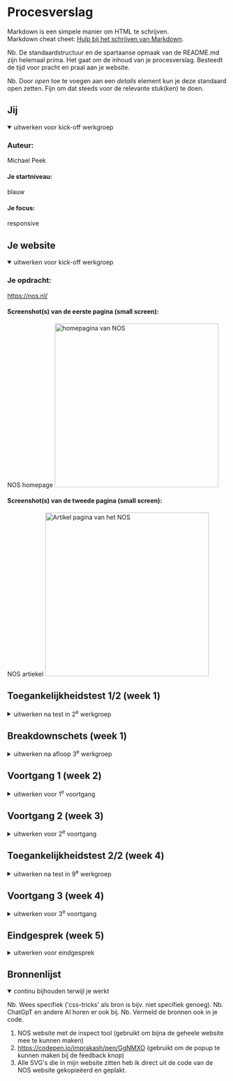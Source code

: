 # Procesverslag
Markdown is een simpele manier om HTML te schrijven.  
Markdown cheat cheet: [Hulp bij het schrijven van Markdown](https://github.com/adam-p/markdown-here/wiki/Markdown-Cheatsheet).

Nb. De standaardstructuur en de spartaanse opmaak van de README.md zijn helemaal prima. Het gaat om de inhoud van je procesverslag. Besteedt de tijd voor pracht en praal aan je website.

Nb. Door *open* toe te voegen aan een *details* element kun je deze standaard open zetten. Fijn om dat steeds voor de relevante stuk(ken) te doen.





## Jij

<details open>
  <summary>uitwerken voor kick-off werkgroep</summary>

  ### Auteur:
  Michael Peek

  #### Je startniveau:
  blauw

  #### Je focus:
  responsive
 
</details>





## Je website

<details open>
  <summary>uitwerken voor kick-off werkgroep</summary>

  ### Je opdracht:
  https://nos.nl/

  #### Screenshot(s) van de eerste pagina (small screen): 
  NOS homepage
  <img src="readme-images/NOS_voorpagina_overnemen.png" width="375px" alt="homepagina van NOS">

  #### Screenshot(s) van de tweede pagina (small screen):
  NOS artiekel
  <img src="readme-images/artikelpagina.png" width="375px" alt="Artikel pagina van het NOS">
 
</details>



## Toegankelijkheidstest 1/2 (week 1)

<details>
  <summary>uitwerken na test in 2<sup>e</sup> werkgroep</summary>

  ### Bevindingen
  <img src="readme-images/toegankelijkhijdstest.jpg">

</details>



## Breakdownschets (week 1)

<details>
  <summary>uitwerken na afloop 3<sup>e</sup> werkgroep</summary>

  ### de hele pagina: 
  <img src="readme-images/breakdownschets.jpeg" width="375px" alt="breakdown van de hele pagina">

  ### dynamisch deel (bijv menu): 
  <img src="readme-images/breakdownschets.jpeg" width="375px" alt="breakdown van een dynamisch deel">

  ### wellicht nog een dynamisch deel (bijv filter): 
  <img src="readme-images/breakdownschets.jpeg" width="375px" alt="breakdown van nog een dynamisch deel">

</details>





## Voortgang 1 (week 2)

<details>
  <summary>uitwerken voor 1<sup>e</sup> voortgang</summary>

  ### Stand van zaken
 moet nog beginnen met de website maken, heb de codepen opdrachten die in de werkgroep geven worden gemaakt


  ### Agenda voor meeting
  samen met je groepje opstellen

  | student 1      | student 2          | student 3    | student 4        |
  | ---            | ---                | ---          | ---              |
  | dit bespreken  | en dit             | en ik dit    | en dan ik dat    |
  | en dat ook nog | dit als er tijd is | nog een punt | dit wil ik zeker |
  | ...            | ...                | ...          | ...              |


  ### Verslag van meeting
  hier na afloop snel de uitkomsten van de meeting vastleggen

  - niet erg dat ik nog niet met de website bezig ben omdat ik wel van de codepen opdrachten aan het leren ben
  - punt 2
  - nog een punt
  - ...

</details>





## Voortgang 2 (week 3)

<details>
  <summary>uitwerken voor 2<sup>e</sup> voortgang</summary>

  ### Stand van zaken
  ben pas begonnen met het maken van de website, gaat nog wat lastig maar, door steeds de NOS website te inspecteren kom al een heel eind.


  ### Agenda voor meeting
  samen met je groepje opstellen

  | student 1      | student 2          | student 3    | student 4        |
  | ---            | ---                | ---          | ---              |
  | dit bespreken  | en dit             | en ik dit    | en dan ik dat    |
  | en dat ook nog | dit als er tijd is | nog een punt | dit wil ik zeker |
  | ...            | ...                | ...          | ...              |


  ### Verslag van meeting
  hier na afloop snel de uitkomsten van de meeting vastleggen

  - punt 1
  - punt 2
  - nog een punt
- ...

</details>





## Toegankelijkheidstest 2/2 (week 4)

<details>
  <summary>uitwerken na test in 9<sup>e</sup> werkgroep</summary>

  ### Bevindingen
  Lijst met je bevindingen die in de test naar voren kwamen (geef ook aan wat er verbeterd is):

</details>





## Voortgang 3 (week 4)

<details>
  <summary>uitwerken voor 3<sup>e</sup> voortgang</summary>

  ### Stand van zaken
  Heb super veel lijnen code aan html en css. html is veel omdat er geen veel content is maar, met de css denk ik dat er veel code dubbel staat, (wil nog kijken of er dingen samengevoegd kunnen worden)


  ### Agenda voor meeting
  samen met je groepje opstellen

  | student 1      | student 2          | student 3    | student 4        |
  | ---            | ---                | ---          | ---              |
  | dit bespreken  | en dit             | en ik dit    | en dan ik dat    |
  | en dat ook nog | dit als er tijd is | nog een punt | dit wil ik zeker |
  | ...            | ...                | ...          | ...              |


  ### Verslag van meeting
  hier na afloop snel de uitkomsten van de meeting vastleggen

  - punt 1
  - punt 2
  - nog een punt
  - ...

</details>





## Eindgesprek (week 5)

<details>
  <summary>uitwerken voor eindgesprek</summary>

  ### Je uitkomst - karakteristiek screenshots:
  <img src="readme-images/dummy-plaatje.jpg" width="375px" alt="uitomst opdracht 1">


  ### Dit ging goed/Heb ik geleerd: 
  Korte omschrijving met plaatjes
  er ging veel goed en veel fout, maar heb ook super veel geleerd.
  wat er goed gings is het ruslutaat wat ik heb kunnen maken. terwijl ik voor dit vak niks van html en css wist, Daarom heb ik ook zoveel geleerd omdat alles wat ik deed heb ik nooit eerder gedaan.

  een specefiek ding dat goed ging en veel van heb kunnen leren is de popup die ik heb gemaakt met alleen css
  <img src="readme-images/popup_van_css.png" width="375px" alt="popup ut pure css">

  nog een ander ding dat ik geleerd is hoe hover states werken. En hoe je een img met hover inzoomt zonder dat ze box grooter word.

  Voor de rest heb ik de dingen geleerd uit de opdrachten zoals de Flexbox, Grid, states, sections en de ol, ul, li.


  ### Dit was lastig/Is niet gelukt:
  Korte omschrijving met plaatjes
  Wat ik lastig vond was het beginnen met het maken van de website. omdat ik niet meteen weet hoe ik alles ga indelen en ik ook niet goed ben om ergens mee te beginnen als er nog niks is of geen voordbeeld is. uiteindelijk kwam ik wel goed opgang eenmaal toen ik de NOS website ging inspecteren en ik ging steeds better en sneller hoe meer ik had gemaakt.

  Het is ook niet zo goed gelukt om niet te veel css te hebben.
  <img src="readme-images/uhmm.png" width="375px" alt="oeps dat mischien te veel code">
  waar het daar fout mee ging is dat elke sectie van het NOS in styling gewoon veel anders steeds in is en dus eindig je ook meet veel css styling. En ik weet zeker dat er wel een manier is om het zelfde te maken met veel minder css, maar ik heb het niet gelukt om dat uit te vinden.

  Een ander ding waar ik me zwaar aan iriteer dat het me niet gelukt is met de popup die ik heb gemaakt. Als je de popup wegklikt, dan zet het je scherm weer boven aan de website inplaats van dat blijft waar je gebleven was. Ik heb niks op internet kunnen vinden met hoe je dit oplost omdat het voorbeeld waar ik gevonden heb je de popup maakt had het zelfde probleem en voor de rest kon ik alleen popups vinden die met javascript zijn gemaakt, maar ja ik heb de mijne met css gemaakt.

  verder is niet gelukt om de sectie sport en archief op de homepage toetevoegen. Dit kwam simpel weg omdat er niet genoeg tijd was. Er liggen nog wat losse afbeeldingen in de images folder die voor dat stuk bedoeld waren als aandenken voor wat had kunnen zijn.

</details>





## Bronnenlijst

<details open>
  <summary>continu bijhouden terwijl je werkt</summary>

  Nb. Wees specifiek ('css-tricks' als bron is bijv. niet specifiek genoeg). 
  Nb. ChatGpT en andere AI horen er ook bij.
  Nb. Vermeld de bronnen ook in je code.

  1. NOS website met de inspect tool (gebruikt om bijna de geheele website mee te kunnen maken)
  2. https://codepen.io/imprakash/pen/GgNMXO (gebruikt om de popup te kunnen maken bij de feedback knop)
  3. Alle SVG's die in mijn website zitten heb ik direct uit de code van de NOS website gekopieëerd en geplakt.

</details>